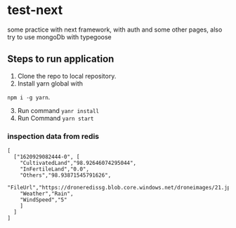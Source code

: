 # test-next
some practice with next framework, with auth and some other pages, also try to use mongoDb with typegoose

## Steps to run application

1. Clone the repo to local repository.
2. Install yarn global with 

`npm i -g yarn`.

3. Run command `yanr install`
4. Run Command `yarn start`



### inspection data from redis
````
[
  ["1620929082444-0", [
    "CultivatedLand","98.92646074295044",
    "InFertileLand","0.0",
    "Others","98.93871545791626",
    "FileUrl","https://droneredissg.blob.core.windows.net/droneimages/21.jpg",
    "Weather","Rain",
    "WindSpeed","5"
    ]
  ]
]
````
